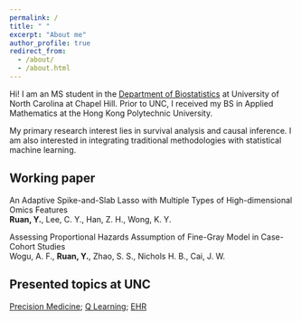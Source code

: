 ```yaml
---
permalink: /
title: " "
excerpt: "About me"
author_profile: true
redirect_from: 
  - /about/
  - /about.html
---
```


Hi! I am an MS student in the [Department of Biostatistics](https://sph.unc.edu/bios/biostatistics/) at University of North Carolina at Chapel Hill. Prior to UNC, I received my BS in Applied Mathematics at the Hong Kong Polytechnic University.

My primary research interest lies in survival analysis and causal inference. I am also interested in integrating traditional methodologies with statistical machine learning.  



## Working paper

An Adaptive Spike-and-Slab Lasso with Multiple Types of High-dimensional Omics Features
<br>**Ruan, Y.**, Lee, C. Y., Han, Z. H., Wong, K. Y.

Assessing Proportional Hazards Assumption of Fine-Gray Model in Case-Cohort Studies
<br>Wogu, A. F., **Ruan, Y.**, Zhao, S. S., Nichols H. B., Cai, J. W.



## Presented topics at UNC

[Precision Medicine](/files/PHAIR_Precision_Medicine.pdf); [Q Learning](/files/PHAIR_Intro_Q_Learning.pdf); [EHR](/files/PHAIR_Intro_EHR.pdf)

 
